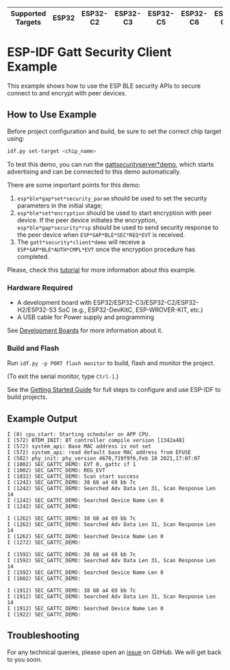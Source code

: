 | Supported Targets | ESP32 | ESP32-C2 | ESP32-C3 | ESP32-C5 | ESP32-C6 | ESP32-C61 | ESP32-H2 | ESP32-S3 |
| ----------------- | ----- | -------- | -------- | -------- | -------- | --------- | -------- | -------- |

# ESP-IDF Gatt Security Client Example

This example shows how to use the ESP BLE security APIs to secure connect to and encrypt with peer devices.

## How to Use Example

Before project configuration and build, be sure to set the correct chip target using:

```bash
idf.py set-target <chip_name>
```

To test this demo, you can run the [gatt*security*server*demo](../gatt*security_server), which starts advertising and can be connected to this demo automatically.

There are some important points for this demo:
1. `esp*ble*gap*set*security_param` should be used to set the security parameters in the initial stage;
2. `esp*ble*set*encryption` should be used to start encryption with peer device. If the peer device initiates the encryption, `esp*ble*gap*security*rsp` should be used to send security response to the peer device when `ESP*GAP*BLE*SEC*REQ*EVT` is received.
3. The `gatt*security*client*demo` will receive a `ESP*GAP*BLE*AUTH*CMPL*EVT` once the encryption procedure has completed.

Please, check this [tutorial](tutorial/Gatt*Security*Client*Example*Walkthrough.md) for more information about this example.

### Hardware Required

* A development board with ESP32/ESP32-C3/ESP32-C2/ESP32-H2/ESP32-S3 SoC (e.g., ESP32-DevKitC, ESP-WROVER-KIT, etc.)
* A USB cable for Power supply and programming

See [Development Boards](https://www.espressif.com/en/products/devkits) for more information about it.

### Build and Flash

Run `idf.py -p PORT flash monitor` to build, flash and monitor the project.

(To exit the serial monitor, type ``Ctrl-]``.)

See the [Getting Started Guide](https://idf.espressif.com/) for full steps to configure and use ESP-IDF to build projects.

## Example Output

```
I (0) cpu_start: Starting scheduler on APP CPU.
I (572) BTDM_INIT: BT controller compile version [1342a48]
I (572) system_api: Base MAC address is not set
I (572) system_api: read default base MAC address from EFUSE
I (582) phy_init: phy_version 4670,719f9f6,Feb 18 2021,17:07:07
I (1002) SEC_GATTC_DEMO: EVT 0, gattc if 1
I (1002) SEC_GATTC_DEMO: REG_EVT
I (1032) SEC_GATTC_DEMO: Scan start success
I (1242) SEC_GATTC_DEMO: 38 68 a4 69 bb 7c
I (1242) SEC_GATTC_DEMO: Searched Adv Data Len 31, Scan Response Len 14
I (1242) SEC_GATTC_DEMO: Searched Device Name Len 0
I (1242) SEC_GATTC_DEMO:

I (1262) SEC_GATTC_DEMO: 38 68 a4 69 bb 7c
I (1262) SEC_GATTC_DEMO: Searched Adv Data Len 31, Scan Response Len 14
I (1262) SEC_GATTC_DEMO: Searched Device Name Len 0
I (1272) SEC_GATTC_DEMO:

I (1592) SEC_GATTC_DEMO: 38 68 a4 69 bb 7c
I (1592) SEC_GATTC_DEMO: Searched Adv Data Len 31, Scan Response Len 14
I (1592) SEC_GATTC_DEMO: Searched Device Name Len 0
I (1602) SEC_GATTC_DEMO:

I (1912) SEC_GATTC_DEMO: 38 68 a4 69 bb 7c
I (1912) SEC_GATTC_DEMO: Searched Adv Data Len 31, Scan Response Len 14
I (1912) SEC_GATTC_DEMO: Searched Device Name Len 0
I (1922) SEC_GATTC_DEMO:

```

## Troubleshooting

For any technical queries, please open an [issue](https://github.com/espressif/esp-idf/issues) on GitHub. We will get back to you soon.
